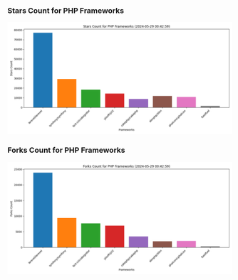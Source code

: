 ### Stars Count for PHP Frameworks

![Stars Chart](./archive/charts/20240529004259_stars_count.png)

### Forks Count for PHP Frameworks

![Forks Chart](./archive/charts/20240529004259_forks_count.png)

